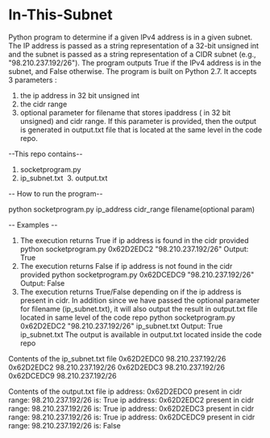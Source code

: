 # In-This-Subnet
Python program to determine if a given IPv4 address is in a given subnet.
The IP address is passed as a string representation of a 32-bit unsigned int and the subnet is passed as a string representation of a CIDR subnet (e.g., "98.210.237.192/26"). The program outputs True if the IPv4 address is in the subnet, and False otherwise. 
The program is built on Python 2.7. It accepts 3 parameters :
1. the ip address in 32 bit unsigned int
2. the cidr  range
3. optional parameter for filename that stores ipaddress ( in 32 bit unsigned) and cidr range. If this parameter is provided, then the output is generated in output.txt file that is located at the same level in the code repo.

--This repo contains--
  1. socketprogram.py
  2. ip_subnet.txt
  3. output.txt 
  
-- How to run the program--

python socketprogram.py ip_address cidr_range filename(optional param)

-- Examples --
1. The execution returns True if ip address is found in the cidr provided
               python socketprogram.py 0x62D2EDC2 "98.210.237.192/26"
               Output: True
2. The  execution returns False if ip address is not found in the cidr provided
              python socketprogram.py 0x62DCEDC9 "98.210.237.192/26"
              Output: False
3. The  execution returns True/False depending on if the ip address is present in cidr. In addition since we have passed the optional parameter for filename (ip_subnet.txt), it will also output the result in output.txt file located in same level of the code repo
              python socketprogram.py 0x62D2EDC2 "98.210.237.192/26" ip_subnet.txt
              Output: True
              ip_subnet.txt
The output is available in output.txt located inside the code repo

Contents of the ip_subnet.txt file
0x62D2EDC0 98.210.237.192/26
0x62D2EDC2 98.210.237.192/26
0x62D2EDC3 98.210.237.192/26
0x62DCEDC9 98.210.237.192/26

Contents of the output.txt file
ip address: 0x62D2EDC0 present in cidr range: 98.210.237.192/26
 is: True
ip address: 0x62D2EDC2 present in cidr range: 98.210.237.192/26
 is: True
ip address: 0x62D2EDC3 present in cidr range: 98.210.237.192/26
 is: True
ip address: 0x62DCEDC9 present in cidr range: 98.210.237.192/26 is: False
